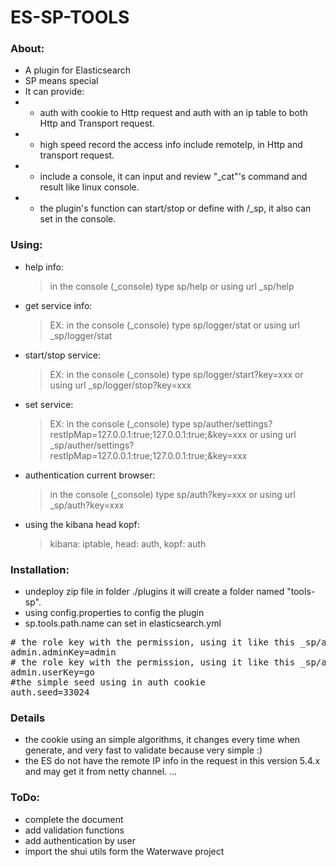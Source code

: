 # ES-SP-TOOLS

### About:
* A plugin for Elasticsearch
* SP means special 
* It can provide:
* * auth with cookie to Http request and auth with an ip table to both Http and Transport request. 
* * high speed record the access info include remoteIp, in Http and transport request.
* * include a console, it can input and review "_cat"'s command and result like linux console.
* * the plugin's function can start/stop or define with /_sp, it also can set in the console. 


### Using:
* help info: 
  > in the console (_console) type sp/help or using url _sp/help
* get service info: 
  > EX: in the console (_console) type sp/logger/stat or using url _sp/logger/stat	
* start/stop service: 
  > EX: in the console (_console) type sp/logger/start?key=xxx or using url _sp/logger/stop?key=xxx
* set service: 
  > EX: in the console (_console) type sp/auther/settings?restIpMap=127.0.0.1:true;127.0.0.1:true;&key=xxx or using url _sp/auther/settings?restIpMap=127.0.0.1:true;127.0.0.1:true;&key=xxx
* authentication current browser: 
  > in the console (_console) type sp/auth?key=xxx or using url _sp/auth?key=xxx
* using the kibana head kopf:
  > kibana: iptable, head: auth, kopf: auth


### Installation:
* undeploy zip file in folder ./plugins it will create a folder named "tools-sp".
* using config.properties to config the plugin
* sp.tools.path.name can set in elasticsearch.yml
<pre>
# the role key with the permission, using it like this _sp/auther/stop?key=admin
admin.adminKey=admin
# the role key with the permission, using it like this _sp/auther/stop?key=admin 
admin.userKey=go
#the simple seed using in auth cookie
auth.seed=33024
</pre>

### Details
* the cookie using an simple algorithms, it changes every time when generate, and very fast to validate because very simple :)
* the ES do not have the remote IP info in the request in this version 5.4.x and may get it from netty channel. ... 

### ToDo:
* complete the document
* add validation functions
* add authentication by user
* import the shui utils form the Waterwave project

###







 

